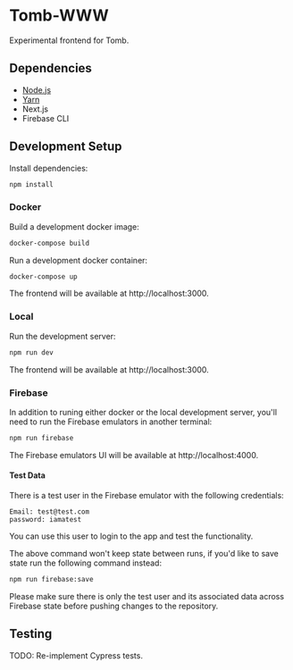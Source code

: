 # Tomb-WWW

Experimental frontend for Tomb.

## Dependencies

- [Node.js](https://nodejs.org/en/)
- [Yarn](https://yarnpkg.com/)
- Next.js
- Firebase CLI

## Development Setup

Install dependencies:

```bash
npm install
```

### Docker

Build a development docker image:

```bash
docker-compose build
```

Run a development docker container:

```bash
docker-compose up
```

The frontend will be available at http://localhost:3000.

### Local

Run the development server:

```bash
npm run dev
```

The frontend will be available at http://localhost:3000.

### Firebase

In addition to runing either docker or the local development server, you'll need to
run the Firebase emulators in another terminal:

```bash
npm run firebase
```

The Firebase emulators UI will be available at http://localhost:4000.

#### Test Data

There is a test user in the Firebase emulator with the following credentials:

```
Email: test@test.com
password: iamatest
```

You can use this user to login to the app and test the functionality.

The above command won't keep state between runs, if you'd like to save state run the following command instead:

```bash
npm run firebase:save
```

Please make sure there is only the test user and its associated data across Firebase state before pushing changes to the repository.

## Testing

TODO: Re-implement Cypress tests.
